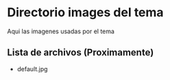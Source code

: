 # Directorio images del tema

Aqui las imagenes usadas por el tema

## Lista de archivos (Proximamente)
- default.jpg